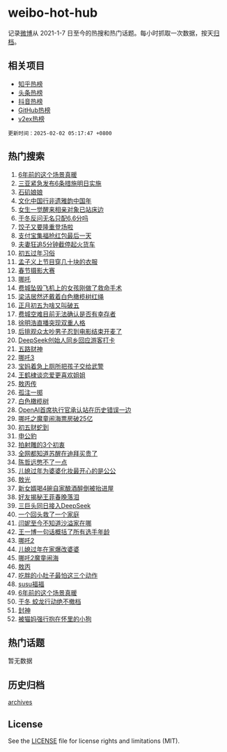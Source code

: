 # weibo-hot-hub

记录[微博](https://www.weibo.com)从 2021-1-7 日至今的热搜和热门话题。每小时抓取一次数据，按天[归档](archives)。

## 相关项目

- [知乎热榜](https://github.com/snaildev/zhihu-hot-hub)
- [头条热榜](https://github.com/snaildev/toutiao-hot-hub)
- [抖音热榜](https://github.com/snaildev/douyin-hot-hub)
- [GitHub热榜](https://github.com/snaildev/github-hot-hub)
- [v2ex热榜](https://github.com/snaildev/v2ex-hot-hub)


`更新时间：2025-02-02 05:17:47 +0800`

## 热门搜索

1. [6年前的这个场景真暖](https://m.weibo.cn/search?containerid=100103type%3D1%26t%3D10%26q%3D%236%E5%B9%B4%E5%89%8D%E7%9A%84%E8%BF%99%E4%B8%AA%E5%9C%BA%E6%99%AF%E7%9C%9F%E6%9A%96%23&stream_entry_id=51&isnewpage=1&extparam=seat%3D1%26pos%3D0%26c_type%3D51%26cate%3D10103%26filter_type%3Drealtimehot%26q%3D%25236%25E5%25B9%25B4%25E5%2589%258D%25E7%259A%2584%25E8%25BF%2599%25E4%25B8%25AA%25E5%259C%25BA%25E6%2599%25AF%25E7%259C%259F%25E6%259A%2596%2523%26dgr%3D0%26stream_entry_id%3D51%26display_time%3D1738444666%26pre_seqid%3D17384446660260110985166)
1. [三亚紧急发布6条措施明日实施](https://m.weibo.cn/search?containerid=100103type%3D1%26t%3D10%26q%3D%23%E4%B8%89%E4%BA%9A%E7%B4%A7%E6%80%A5%E5%8F%91%E5%B8%836%E6%9D%A1%E6%8E%AA%E6%96%BD%E6%98%8E%E6%97%A5%E5%AE%9E%E6%96%BD%23&stream_entry_id=31&isnewpage=1&extparam=seat%3D1%26stream_entry_id%3D31%26filter_type%3Drealtimehot%26realpos%3D1%26c_type%3D31%26lcate%3D5001%26pos%3D0%26cate%3D5001%26band_rank%3D1%26q%3D%2523%25E4%25B8%2589%25E4%25BA%259A%25E7%25B4%25A7%25E6%2580%25A5%25E5%258F%2591%25E5%25B8%25836%25E6%259D%25A1%25E6%258E%25AA%25E6%2596%25BD%25E6%2598%258E%25E6%2597%25A5%25E5%25AE%259E%25E6%2596%25BD%2523%26dgr%3D0%26flag%3D2%26display_time%3D1738444666%26pre_seqid%3D17384446660260110985166)
1. [石矶娘娘](https://m.weibo.cn/search?containerid=100103type%3D1%26t%3D10%26q%3D%E7%9F%B3%E7%9F%B6%E5%A8%98%E5%A8%98&stream_entry_id=31&isnewpage=1&extparam=seat%3D1%26stream_entry_id%3D31%26filter_type%3Drealtimehot%26realpos%3D2%26c_type%3D31%26lcate%3D5001%26pos%3D1%26cate%3D5001%26band_rank%3D2%26q%3D%25E7%259F%25B3%25E7%259F%25B6%25E5%25A8%2598%25E5%25A8%2598%26dgr%3D0%26flag%3D2%26display_time%3D1738444666%26pre_seqid%3D17384446660260110985166)
1. [文化中国行非遗雅韵中国年](https://m.weibo.cn/search?containerid=100103type%3D1%26t%3D10%26q%3D%23%E6%96%87%E5%8C%96%E4%B8%AD%E5%9B%BD%E8%A1%8C%E9%9D%9E%E9%81%97%E9%9B%85%E9%9F%B5%E4%B8%AD%E5%9B%BD%E5%B9%B4%23&stream_entry_id=31&isnewpage=1&extparam=seat%3D1%26stream_entry_id%3D31%26filter_type%3Drealtimehot%26realpos%3D3%26c_type%3D31%26lcate%3D5001%26pos%3D2%26cate%3D5001%26band_rank%3D3%26q%3D%2523%25E6%2596%2587%25E5%258C%2596%25E4%25B8%25AD%25E5%259B%25BD%25E8%25A1%258C%25E9%259D%259E%25E9%2581%2597%25E9%259B%2585%25E9%259F%25B5%25E4%25B8%25AD%25E5%259B%25BD%25E5%25B9%25B4%2523%26dgr%3D0%26flag%3D0%26display_time%3D1738444666%26pre_seqid%3D17384446660260110985166)
1. [女生一觉醒来相亲对象已站床边](https://m.weibo.cn/search?containerid=100103type%3D1%26t%3D10%26q%3D%23%E5%A5%B3%E7%94%9F%E4%B8%80%E8%A7%89%E9%86%92%E6%9D%A5%E7%9B%B8%E4%BA%B2%E5%AF%B9%E8%B1%A1%E5%B7%B2%E7%AB%99%E5%BA%8A%E8%BE%B9%23&stream_entry_id=31&isnewpage=1&extparam=seat%3D1%26stream_entry_id%3D31%26filter_type%3Drealtimehot%26realpos%3D4%26c_type%3D31%26lcate%3D5001%26pos%3D3%26cate%3D5001%26band_rank%3D4%26q%3D%2523%25E5%25A5%25B3%25E7%2594%259F%25E4%25B8%2580%25E8%25A7%2589%25E9%2586%2592%25E6%259D%25A5%25E7%259B%25B8%25E4%25BA%25B2%25E5%25AF%25B9%25E8%25B1%25A1%25E5%25B7%25B2%25E7%25AB%2599%25E5%25BA%258A%25E8%25BE%25B9%2523%26dgr%3D0%26flag%3D2%26display_time%3D1738444666%26pre_seqid%3D17384446660260110985166)
1. [于冬反问无名只配6.6分吗](https://m.weibo.cn/search?containerid=100103type%3D1%26t%3D10%26q%3D%23%E4%BA%8E%E5%86%AC%E5%8F%8D%E9%97%AE%E6%97%A0%E5%90%8D%E5%8F%AA%E9%85%8D6.6%E5%88%86%E5%90%97%23&stream_entry_id=31&isnewpage=1&extparam=seat%3D1%26stream_entry_id%3D31%26filter_type%3Drealtimehot%26realpos%3D5%26c_type%3D31%26lcate%3D5001%26pos%3D4%26cate%3D5001%26band_rank%3D5%26q%3D%2523%25E4%25BA%258E%25E5%2586%25AC%25E5%258F%258D%25E9%2597%25AE%25E6%2597%25A0%25E5%2590%258D%25E5%258F%25AA%25E9%2585%258D6.6%25E5%2588%2586%25E5%2590%2597%2523%26dgr%3D0%26flag%3D2%26display_time%3D1738444666%26pre_seqid%3D17384446660260110985166)
1. [饺子又要隆重登场啦](https://m.weibo.cn/search?containerid=100103type%3D1%26t%3D10%26q%3D%23%E9%A5%BA%E5%AD%90%E5%8F%88%E8%A6%81%E9%9A%86%E9%87%8D%E7%99%BB%E5%9C%BA%E5%95%A6%23&stream_entry_id=31&isnewpage=1&extparam=seat%3D1%26stream_entry_id%3D31%26filter_type%3Drealtimehot%26realpos%3D6%26c_type%3D31%26lcate%3D5001%26pos%3D5%26cate%3D5001%26band_rank%3D6%26q%3D%2523%25E9%25A5%25BA%25E5%25AD%2590%25E5%258F%2588%25E8%25A6%2581%25E9%259A%2586%25E9%2587%258D%25E7%2599%25BB%25E5%259C%25BA%25E5%2595%25A6%2523%26dgr%3D0%26flag%3D0%26display_time%3D1738444666%26pre_seqid%3D17384446660260110985166)
1. [支付宝集福抢红包最后一天](https://m.weibo.cn/search?containerid=100103type%3D1%26t%3D10%26q%3D%23%E6%94%AF%E4%BB%98%E5%AE%9D%E9%9B%86%E7%A6%8F%E6%8A%A2%E7%BA%A2%E5%8C%85%E6%9C%80%E5%90%8E%E4%B8%80%E5%A4%A9%23&stream_entry_id=31&isnewpage=1&extparam=seat%3D1%26adid%3D275270%26band_rank%3D7%26filter_type%3Drealtimehot%26c_type%3D31%26lcate%3D5001%26pos%3D6%26topic_ad%3D1%26cate%3D5001%26is_ad_pos%3D1%26q%3D%2523%25E6%2594%25AF%25E4%25BB%2598%25E5%25AE%259D%25E9%259B%2586%25E7%25A6%258F%25E6%258A%25A2%25E7%25BA%25A2%25E5%258C%2585%25E6%259C%2580%25E5%2590%258E%25E4%25B8%2580%25E5%25A4%25A9%2523%26dgr%3D0%26stream_entry_id%3D31%26display_time%3D1738444666%26pre_seqid%3D17384446660260110985166)
1. [夫妻狂追5分钟截停起火货车](https://m.weibo.cn/search?containerid=100103type%3D1%26t%3D10%26q%3D%23%E5%A4%AB%E5%A6%BB%E7%8B%82%E8%BF%BD5%E5%88%86%E9%92%9F%E6%88%AA%E5%81%9C%E8%B5%B7%E7%81%AB%E8%B4%A7%E8%BD%A6%23&stream_entry_id=31&isnewpage=1&extparam=seat%3D1%26stream_entry_id%3D31%26filter_type%3Drealtimehot%26realpos%3D7%26c_type%3D31%26lcate%3D5001%26pos%3D7%26cate%3D5001%26band_rank%3D7%26q%3D%2523%25E5%25A4%25AB%25E5%25A6%25BB%25E7%258B%2582%25E8%25BF%25BD5%25E5%2588%2586%25E9%2592%259F%25E6%2588%25AA%25E5%2581%259C%25E8%25B5%25B7%25E7%2581%25AB%25E8%25B4%25A7%25E8%25BD%25A6%2523%26dgr%3D0%26flag%3D32768%26display_time%3D1738444666%26pre_seqid%3D17384446660260110985166)
1. [初五过年习俗](https://m.weibo.cn/search?containerid=100103type%3D1%26t%3D10%26q%3D%23%E5%88%9D%E4%BA%94%E8%BF%87%E5%B9%B4%E4%B9%A0%E4%BF%97%23&stream_entry_id=31&isnewpage=1&extparam=seat%3D1%26stream_entry_id%3D31%26filter_type%3Drealtimehot%26realpos%3D8%26c_type%3D31%26lcate%3D5001%26pos%3D8%26cate%3D5001%26band_rank%3D8%26q%3D%2523%25E5%2588%259D%25E4%25BA%2594%25E8%25BF%2587%25E5%25B9%25B4%25E4%25B9%25A0%25E4%25BF%2597%2523%26dgr%3D0%26flag%3D0%26display_time%3D1738444666%26pre_seqid%3D17384446660260110985166)
1. [孟子义上节目穿几十块的衣服](https://m.weibo.cn/search?containerid=100103type%3D1%26t%3D10%26q%3D%23%E5%AD%9F%E5%AD%90%E4%B9%89%E4%B8%8A%E8%8A%82%E7%9B%AE%E7%A9%BF%E5%87%A0%E5%8D%81%E5%9D%97%E7%9A%84%E8%A1%A3%E6%9C%8D%23&stream_entry_id=31&isnewpage=1&extparam=seat%3D1%26stream_entry_id%3D31%26filter_type%3Drealtimehot%26realpos%3D9%26c_type%3D31%26lcate%3D5001%26pos%3D9%26cate%3D5001%26band_rank%3D9%26q%3D%2523%25E5%25AD%259F%25E5%25AD%2590%25E4%25B9%2589%25E4%25B8%258A%25E8%258A%2582%25E7%259B%25AE%25E7%25A9%25BF%25E5%2587%25A0%25E5%258D%2581%25E5%259D%2597%25E7%259A%2584%25E8%25A1%25A3%25E6%259C%258D%2523%26dgr%3D0%26flag%3D2%26display_time%3D1738444666%26pre_seqid%3D17384446660260110985166)
1. [春节摄影大赛](https://m.weibo.cn/search?containerid=100103type%3D1%26t%3D10%26q%3D%23%E6%98%A5%E8%8A%82%E6%91%84%E5%BD%B1%E5%A4%A7%E8%B5%9B%23&stream_entry_id=31&isnewpage=1&extparam=seat%3D1%26stream_entry_id%3D31%26filter_type%3Drealtimehot%26realpos%3D10%26c_type%3D31%26lcate%3D5001%26pos%3D10%26cate%3D5001%26band_rank%3D10%26q%3D%2523%25E6%2598%25A5%25E8%258A%2582%25E6%2591%2584%25E5%25BD%25B1%25E5%25A4%25A7%25E8%25B5%259B%2523%26dgr%3D0%26flag%3D1%26display_time%3D1738444666%26pre_seqid%3D17384446660260110985166)
1. [哪吒](https://m.weibo.cn/search?containerid=100103type%3D1%26t%3D10%26q%3D%E5%93%AA%E5%90%92&stream_entry_id=31&isnewpage=1&extparam=seat%3D1%26stream_entry_id%3D31%26filter_type%3Drealtimehot%26realpos%3D11%26c_type%3D31%26lcate%3D5001%26pos%3D11%26cate%3D5001%26band_rank%3D11%26q%3D%25E5%2593%25AA%25E5%2590%2592%26dgr%3D0%26flag%3D0%26display_time%3D1738444666%26pre_seqid%3D17384446660260110985166)
1. [费城坠毁飞机上的女孩刚做了救命手术](https://m.weibo.cn/search?containerid=100103type%3D1%26t%3D10%26q%3D%23%E8%B4%B9%E5%9F%8E%E5%9D%A0%E6%AF%81%E9%A3%9E%E6%9C%BA%E4%B8%8A%E7%9A%84%E5%A5%B3%E5%AD%A9%E5%88%9A%E5%81%9A%E4%BA%86%E6%95%91%E5%91%BD%E6%89%8B%E6%9C%AF%23&stream_entry_id=31&isnewpage=1&extparam=seat%3D1%26stream_entry_id%3D31%26filter_type%3Drealtimehot%26realpos%3D12%26c_type%3D31%26lcate%3D5001%26pos%3D12%26cate%3D5001%26band_rank%3D12%26q%3D%2523%25E8%25B4%25B9%25E5%259F%258E%25E5%259D%25A0%25E6%25AF%2581%25E9%25A3%259E%25E6%259C%25BA%25E4%25B8%258A%25E7%259A%2584%25E5%25A5%25B3%25E5%25AD%25A9%25E5%2588%259A%25E5%2581%259A%25E4%25BA%2586%25E6%2595%2591%25E5%2591%25BD%25E6%2589%258B%25E6%259C%25AF%2523%26dgr%3D0%26flag%3D0%26display_time%3D1738444666%26pre_seqid%3D17384446660260110985166)
1. [梁洁居然还戴着白色橄榄树红绳](https://m.weibo.cn/search?containerid=100103type%3D1%26t%3D10%26q%3D%E6%A2%81%E6%B4%81%E5%B1%85%E7%84%B6%E8%BF%98%E6%88%B4%E7%9D%80%E7%99%BD%E8%89%B2%E6%A9%84%E6%A6%84%E6%A0%91%E7%BA%A2%E7%BB%B3&stream_entry_id=31&isnewpage=1&extparam=seat%3D1%26stream_entry_id%3D31%26filter_type%3Drealtimehot%26realpos%3D13%26c_type%3D31%26lcate%3D5001%26pos%3D13%26cate%3D5001%26band_rank%3D13%26q%3D%25E6%25A2%2581%25E6%25B4%2581%25E5%25B1%2585%25E7%2584%25B6%25E8%25BF%2598%25E6%2588%25B4%25E7%259D%2580%25E7%2599%25BD%25E8%2589%25B2%25E6%25A9%2584%25E6%25A6%2584%25E6%25A0%2591%25E7%25BA%25A2%25E7%25BB%25B3%26dgr%3D0%26flag%3D2%26display_time%3D1738444666%26pre_seqid%3D17384446660260110985166)
1. [正月初五为啥又叫破五](https://m.weibo.cn/search?containerid=100103type%3D1%26t%3D10%26q%3D%23%E6%AD%A3%E6%9C%88%E5%88%9D%E4%BA%94%E4%B8%BA%E5%95%A5%E5%8F%88%E5%8F%AB%E7%A0%B4%E4%BA%94%23&stream_entry_id=31&isnewpage=1&extparam=seat%3D1%26stream_entry_id%3D31%26filter_type%3Drealtimehot%26realpos%3D14%26c_type%3D31%26lcate%3D5001%26pos%3D14%26cate%3D5001%26band_rank%3D14%26q%3D%2523%25E6%25AD%25A3%25E6%259C%2588%25E5%2588%259D%25E4%25BA%2594%25E4%25B8%25BA%25E5%2595%25A5%25E5%258F%2588%25E5%258F%25AB%25E7%25A0%25B4%25E4%25BA%2594%2523%26dgr%3D0%26flag%3D0%26display_time%3D1738444666%26pre_seqid%3D17384446660260110985166)
1. [费城空难目前无法确认是否有幸存者](https://m.weibo.cn/search?containerid=100103type%3D1%26t%3D10%26q%3D%23%E8%B4%B9%E5%9F%8E%E7%A9%BA%E9%9A%BE%E7%9B%AE%E5%89%8D%E6%97%A0%E6%B3%95%E7%A1%AE%E8%AE%A4%E6%98%AF%E5%90%A6%E6%9C%89%E5%B9%B8%E5%AD%98%E8%80%85%23&stream_entry_id=31&isnewpage=1&extparam=seat%3D1%26stream_entry_id%3D31%26filter_type%3Drealtimehot%26realpos%3D15%26c_type%3D31%26lcate%3D5001%26pos%3D15%26cate%3D5001%26band_rank%3D15%26q%3D%2523%25E8%25B4%25B9%25E5%259F%258E%25E7%25A9%25BA%25E9%259A%25BE%25E7%259B%25AE%25E5%2589%258D%25E6%2597%25A0%25E6%25B3%2595%25E7%25A1%25AE%25E8%25AE%25A4%25E6%2598%25AF%25E5%2590%25A6%25E6%259C%2589%25E5%25B9%25B8%25E5%25AD%2598%25E8%2580%2585%2523%26dgr%3D0%26flag%3D1%26display_time%3D1738444666%26pre_seqid%3D17384446660260110985166)
1. [徐明浩直播突现双重人格](https://m.weibo.cn/search?containerid=100103type%3D1%26t%3D10%26q%3D%E5%BE%90%E6%98%8E%E6%B5%A9%E7%9B%B4%E6%92%AD%E7%AA%81%E7%8E%B0%E5%8F%8C%E9%87%8D%E4%BA%BA%E6%A0%BC&stream_entry_id=31&isnewpage=1&extparam=seat%3D1%26stream_entry_id%3D31%26filter_type%3Drealtimehot%26realpos%3D16%26c_type%3D31%26lcate%3D5001%26pos%3D16%26cate%3D5001%26band_rank%3D16%26q%3D%25E5%25BE%2590%25E6%2598%258E%25E6%25B5%25A9%25E7%259B%25B4%25E6%2592%25AD%25E7%25AA%2581%25E7%258E%25B0%25E5%258F%258C%25E9%2587%258D%25E4%25BA%25BA%25E6%25A0%25BC%26dgr%3D0%26flag%3D2%26display_time%3D1738444666%26pre_seqid%3D17384446660260110985166)
1. [后排观众太吵男子忍到电影结束开麦了](https://m.weibo.cn/search?containerid=100103type%3D1%26t%3D10%26q%3D%23%E5%90%8E%E6%8E%92%E8%A7%82%E4%BC%97%E5%A4%AA%E5%90%B5%E7%94%B7%E5%AD%90%E5%BF%8D%E5%88%B0%E7%94%B5%E5%BD%B1%E7%BB%93%E6%9D%9F%E5%BC%80%E9%BA%A6%E4%BA%86%23&stream_entry_id=31&isnewpage=1&extparam=seat%3D1%26stream_entry_id%3D31%26filter_type%3Drealtimehot%26realpos%3D17%26c_type%3D31%26lcate%3D5001%26pos%3D17%26cate%3D5001%26band_rank%3D17%26q%3D%2523%25E5%2590%258E%25E6%258E%2592%25E8%25A7%2582%25E4%25BC%2597%25E5%25A4%25AA%25E5%2590%25B5%25E7%2594%25B7%25E5%25AD%2590%25E5%25BF%258D%25E5%2588%25B0%25E7%2594%25B5%25E5%25BD%25B1%25E7%25BB%2593%25E6%259D%259F%25E5%25BC%2580%25E9%25BA%25A6%25E4%25BA%2586%2523%26dgr%3D0%26flag%3D0%26display_time%3D1738444666%26pre_seqid%3D17384446660260110985166)
1. [DeepSeek创始人同乡回应游客打卡](https://m.weibo.cn/search?containerid=100103type%3D1%26t%3D10%26q%3D%23DeepSeek%E5%88%9B%E5%A7%8B%E4%BA%BA%E5%90%8C%E4%B9%A1%E5%9B%9E%E5%BA%94%E6%B8%B8%E5%AE%A2%E6%89%93%E5%8D%A1%23&stream_entry_id=31&isnewpage=1&extparam=seat%3D1%26stream_entry_id%3D31%26filter_type%3Drealtimehot%26realpos%3D18%26c_type%3D31%26lcate%3D5001%26pos%3D18%26cate%3D5001%26band_rank%3D18%26q%3D%2523DeepSeek%25E5%2588%259B%25E5%25A7%258B%25E4%25BA%25BA%25E5%2590%258C%25E4%25B9%25A1%25E5%259B%259E%25E5%25BA%2594%25E6%25B8%25B8%25E5%25AE%25A2%25E6%2589%2593%25E5%258D%25A1%2523%26dgr%3D0%26flag%3D0%26display_time%3D1738444666%26pre_seqid%3D17384446660260110985166)
1. [五路财神](https://m.weibo.cn/search?containerid=100103type%3D1%26t%3D10%26q%3D%E4%BA%94%E8%B7%AF%E8%B4%A2%E7%A5%9E&stream_entry_id=31&isnewpage=1&extparam=seat%3D1%26stream_entry_id%3D31%26filter_type%3Drealtimehot%26realpos%3D19%26c_type%3D31%26lcate%3D5001%26pos%3D19%26cate%3D5001%26band_rank%3D19%26q%3D%25E4%25BA%2594%25E8%25B7%25AF%25E8%25B4%25A2%25E7%25A5%259E%26dgr%3D0%26flag%3D0%26display_time%3D1738444666%26pre_seqid%3D17384446660260110985166)
1. [哪吒3](https://m.weibo.cn/search?containerid=100103type%3D1%26t%3D10%26q%3D%E5%93%AA%E5%90%923&stream_entry_id=31&isnewpage=1&extparam=seat%3D1%26stream_entry_id%3D31%26filter_type%3Drealtimehot%26realpos%3D20%26c_type%3D31%26lcate%3D5001%26pos%3D20%26cate%3D5001%26band_rank%3D20%26q%3D%25E5%2593%25AA%25E5%2590%25923%26dgr%3D0%26flag%3D0%26display_time%3D1738444666%26pre_seqid%3D17384446660260110985166)
1. [宝妈着急上厕所把孩子交给武警](https://m.weibo.cn/search?containerid=100103type%3D1%26t%3D10%26q%3D%23%E5%AE%9D%E5%A6%88%E7%9D%80%E6%80%A5%E4%B8%8A%E5%8E%95%E6%89%80%E6%8A%8A%E5%AD%A9%E5%AD%90%E4%BA%A4%E7%BB%99%E6%AD%A6%E8%AD%A6%23&stream_entry_id=31&isnewpage=1&extparam=seat%3D1%26stream_entry_id%3D31%26filter_type%3Drealtimehot%26realpos%3D21%26c_type%3D31%26lcate%3D5001%26pos%3D21%26cate%3D5001%26band_rank%3D21%26q%3D%2523%25E5%25AE%259D%25E5%25A6%2588%25E7%259D%2580%25E6%2580%25A5%25E4%25B8%258A%25E5%258E%2595%25E6%2589%2580%25E6%258A%258A%25E5%25AD%25A9%25E5%25AD%2590%25E4%25BA%25A4%25E7%25BB%2599%25E6%25AD%25A6%25E8%25AD%25A6%2523%26dgr%3D0%26flag%3D32768%26display_time%3D1738444666%26pre_seqid%3D17384446660260110985166)
1. [王鹤棣谈恋爱更喜欢姐姐](https://m.weibo.cn/search?containerid=100103type%3D1%26t%3D10%26q%3D%23%E7%8E%8B%E9%B9%A4%E6%A3%A3%E8%B0%88%E6%81%8B%E7%88%B1%E6%9B%B4%E5%96%9C%E6%AC%A2%E5%A7%90%E5%A7%90%23&stream_entry_id=31&isnewpage=1&extparam=seat%3D1%26stream_entry_id%3D31%26filter_type%3Drealtimehot%26realpos%3D22%26c_type%3D31%26lcate%3D5001%26pos%3D22%26cate%3D5001%26band_rank%3D22%26q%3D%2523%25E7%258E%258B%25E9%25B9%25A4%25E6%25A3%25A3%25E8%25B0%2588%25E6%2581%258B%25E7%2588%25B1%25E6%259B%25B4%25E5%2596%259C%25E6%25AC%25A2%25E5%25A7%2590%25E5%25A7%2590%2523%26dgr%3D0%26flag%3D0%26display_time%3D1738444666%26pre_seqid%3D17384446660260110985166)
1. [敖丙传](https://m.weibo.cn/search?containerid=100103type%3D1%26t%3D10%26q%3D%E6%95%96%E4%B8%99%E4%BC%A0&stream_entry_id=31&isnewpage=1&extparam=seat%3D1%26stream_entry_id%3D31%26filter_type%3Drealtimehot%26realpos%3D23%26c_type%3D31%26lcate%3D5001%26pos%3D23%26cate%3D5001%26band_rank%3D23%26q%3D%25E6%2595%2596%25E4%25B8%2599%25E4%25BC%25A0%26dgr%3D0%26flag%3D0%26display_time%3D1738444666%26pre_seqid%3D17384446660260110985166)
1. [孤注一掷](https://m.weibo.cn/search?containerid=100103type%3D1%26t%3D10%26q%3D%23%E5%AD%A4%E6%B3%A8%E4%B8%80%E6%8E%B7%23&stream_entry_id=31&isnewpage=1&extparam=seat%3D1%26stream_entry_id%3D31%26filter_type%3Drealtimehot%26realpos%3D24%26c_type%3D31%26lcate%3D5001%26pos%3D24%26cate%3D5001%26band_rank%3D24%26q%3D%2523%25E5%25AD%25A4%25E6%25B3%25A8%25E4%25B8%2580%25E6%258E%25B7%2523%26dgr%3D0%26flag%3D0%26display_time%3D1738444666%26pre_seqid%3D17384446660260110985166)
1. [白色橄榄树](https://m.weibo.cn/search?containerid=100103type%3D1%26t%3D10%26q%3D%E7%99%BD%E8%89%B2%E6%A9%84%E6%A6%84%E6%A0%91&stream_entry_id=31&isnewpage=1&extparam=seat%3D1%26stream_entry_id%3D31%26filter_type%3Drealtimehot%26realpos%3D25%26c_type%3D31%26lcate%3D5001%26pos%3D25%26cate%3D5001%26band_rank%3D25%26q%3D%25E7%2599%25BD%25E8%2589%25B2%25E6%25A9%2584%25E6%25A6%2584%25E6%25A0%2591%26dgr%3D0%26flag%3D0%26display_time%3D1738444666%26pre_seqid%3D17384446660260110985166)
1. [OpenAI首席执行官承认站在历史错误一边](https://m.weibo.cn/search?containerid=100103type%3D1%26t%3D10%26q%3D%23OpenAI%E9%A6%96%E5%B8%AD%E6%89%A7%E8%A1%8C%E5%AE%98%E6%89%BF%E8%AE%A4%E7%AB%99%E5%9C%A8%E5%8E%86%E5%8F%B2%E9%94%99%E8%AF%AF%E4%B8%80%E8%BE%B9%23&stream_entry_id=31&isnewpage=1&extparam=seat%3D1%26stream_entry_id%3D31%26filter_type%3Drealtimehot%26realpos%3D26%26c_type%3D31%26lcate%3D5001%26pos%3D26%26cate%3D5001%26band_rank%3D26%26q%3D%2523OpenAI%25E9%25A6%2596%25E5%25B8%25AD%25E6%2589%25A7%25E8%25A1%258C%25E5%25AE%2598%25E6%2589%25BF%25E8%25AE%25A4%25E7%25AB%2599%25E5%259C%25A8%25E5%258E%2586%25E5%258F%25B2%25E9%2594%2599%25E8%25AF%25AF%25E4%25B8%2580%25E8%25BE%25B9%2523%26dgr%3D0%26flag%3D0%26display_time%3D1738444666%26pre_seqid%3D17384446660260110985166)
1. [哪吒之魔童闹海票房破25亿](https://m.weibo.cn/search?containerid=100103type%3D1%26t%3D10%26q%3D%23%E5%93%AA%E5%90%92%E4%B9%8B%E9%AD%94%E7%AB%A5%E9%97%B9%E6%B5%B7%E7%A5%A8%E6%88%BF%E7%A0%B425%E4%BA%BF%23&stream_entry_id=31&isnewpage=1&extparam=seat%3D1%26stream_entry_id%3D31%26filter_type%3Drealtimehot%26realpos%3D27%26c_type%3D31%26lcate%3D5001%26pos%3D27%26cate%3D5001%26band_rank%3D27%26q%3D%2523%25E5%2593%25AA%25E5%2590%2592%25E4%25B9%258B%25E9%25AD%2594%25E7%25AB%25A5%25E9%2597%25B9%25E6%25B5%25B7%25E7%25A5%25A8%25E6%2588%25BF%25E7%25A0%25B425%25E4%25BA%25BF%2523%26dgr%3D0%26flag%3D0%26display_time%3D1738444666%26pre_seqid%3D17384446660260110985166)
1. [初五财蛇到](https://m.weibo.cn/search?containerid=100103type%3D1%26t%3D10%26q%3D%23%E5%88%9D%E4%BA%94%E8%B4%A2%E8%9B%87%E5%88%B0%23&stream_entry_id=31&isnewpage=1&extparam=seat%3D1%26stream_entry_id%3D31%26filter_type%3Drealtimehot%26realpos%3D28%26c_type%3D31%26lcate%3D5001%26pos%3D28%26cate%3D5001%26band_rank%3D28%26q%3D%2523%25E5%2588%259D%25E4%25BA%2594%25E8%25B4%25A2%25E8%259B%2587%25E5%2588%25B0%2523%26dgr%3D0%26flag%3D0%26display_time%3D1738444666%26pre_seqid%3D17384446660260110985166)
1. [申公豹](https://m.weibo.cn/search?containerid=100103type%3D1%26t%3D10%26q%3D%E7%94%B3%E5%85%AC%E8%B1%B9&stream_entry_id=31&isnewpage=1&extparam=seat%3D1%26stream_entry_id%3D31%26filter_type%3Drealtimehot%26realpos%3D29%26c_type%3D31%26lcate%3D5001%26pos%3D29%26cate%3D5001%26band_rank%3D29%26q%3D%25E7%2594%25B3%25E5%2585%25AC%25E8%25B1%25B9%26dgr%3D0%26flag%3D0%26display_time%3D1738444666%26pre_seqid%3D17384446660260110985166)
1. [拍射雕的3个初衷](https://m.weibo.cn/search?containerid=100103type%3D1%26t%3D10%26q%3D%23%E6%8B%8D%E5%B0%84%E9%9B%95%E7%9A%843%E4%B8%AA%E5%88%9D%E8%A1%B7%23&stream_entry_id=31&isnewpage=1&extparam=seat%3D1%26stream_entry_id%3D31%26filter_type%3Drealtimehot%26realpos%3D30%26c_type%3D31%26lcate%3D5001%26pos%3D30%26cate%3D5001%26band_rank%3D30%26q%3D%2523%25E6%258B%258D%25E5%25B0%2584%25E9%259B%2595%25E7%259A%25843%25E4%25B8%25AA%25E5%2588%259D%25E8%25A1%25B7%2523%26dgr%3D0%26flag%3D0%26display_time%3D1738444666%26pre_seqid%3D17384446660260110985166)
1. [全网都知道苏醒在迪拜买贵了](https://m.weibo.cn/search?containerid=100103type%3D1%26t%3D10%26q%3D%E5%85%A8%E7%BD%91%E9%83%BD%E7%9F%A5%E9%81%93%E8%8B%8F%E9%86%92%E5%9C%A8%E8%BF%AA%E6%8B%9C%E4%B9%B0%E8%B4%B5%E4%BA%86&stream_entry_id=31&isnewpage=1&extparam=seat%3D1%26stream_entry_id%3D31%26filter_type%3Drealtimehot%26realpos%3D31%26c_type%3D31%26lcate%3D5001%26pos%3D31%26cate%3D5001%26band_rank%3D31%26q%3D%25E5%2585%25A8%25E7%25BD%2591%25E9%2583%25BD%25E7%259F%25A5%25E9%2581%2593%25E8%258B%258F%25E9%2586%2592%25E5%259C%25A8%25E8%25BF%25AA%25E6%258B%259C%25E4%25B9%25B0%25E8%25B4%25B5%25E4%25BA%2586%26dgr%3D0%26flag%3D0%26display_time%3D1738444666%26pre_seqid%3D17384446660260110985166)
1. [陈哲远憋不了一点](https://m.weibo.cn/search?containerid=100103type%3D1%26t%3D10%26q%3D%23%E9%99%88%E5%93%B2%E8%BF%9C%E6%86%8B%E4%B8%8D%E4%BA%86%E4%B8%80%E7%82%B9%23&stream_entry_id=31&isnewpage=1&extparam=seat%3D1%26stream_entry_id%3D31%26filter_type%3Drealtimehot%26realpos%3D32%26c_type%3D31%26lcate%3D5001%26pos%3D32%26cate%3D5001%26band_rank%3D32%26q%3D%2523%25E9%2599%2588%25E5%2593%25B2%25E8%25BF%259C%25E6%2586%258B%25E4%25B8%258D%25E4%25BA%2586%25E4%25B8%2580%25E7%2582%25B9%2523%26dgr%3D0%26flag%3D0%26display_time%3D1738444666%26pre_seqid%3D17384446660260110985166)
1. [儿媳过年为婆婆化妆最开心的是公公](https://m.weibo.cn/search?containerid=100103type%3D1%26t%3D10%26q%3D%23%E5%84%BF%E5%AA%B3%E8%BF%87%E5%B9%B4%E4%B8%BA%E5%A9%86%E5%A9%86%E5%8C%96%E5%A6%86%E6%9C%80%E5%BC%80%E5%BF%83%E7%9A%84%E6%98%AF%E5%85%AC%E5%85%AC%23&stream_entry_id=31&isnewpage=1&extparam=seat%3D1%26stream_entry_id%3D31%26filter_type%3Drealtimehot%26realpos%3D33%26c_type%3D31%26lcate%3D5001%26pos%3D33%26cate%3D5001%26band_rank%3D33%26q%3D%2523%25E5%2584%25BF%25E5%25AA%25B3%25E8%25BF%2587%25E5%25B9%25B4%25E4%25B8%25BA%25E5%25A9%2586%25E5%25A9%2586%25E5%258C%2596%25E5%25A6%2586%25E6%259C%2580%25E5%25BC%2580%25E5%25BF%2583%25E7%259A%2584%25E6%2598%25AF%25E5%2585%25AC%25E5%2585%25AC%2523%26dgr%3D0%26flag%3D1%26display_time%3D1738444666%26pre_seqid%3D17384446660260110985166)
1. [敖光](https://m.weibo.cn/search?containerid=100103type%3D1%26t%3D10%26q%3D%E6%95%96%E5%85%89&stream_entry_id=31&isnewpage=1&extparam=seat%3D1%26stream_entry_id%3D31%26filter_type%3Drealtimehot%26realpos%3D34%26c_type%3D31%26lcate%3D5001%26pos%3D34%26cate%3D5001%26band_rank%3D34%26q%3D%25E6%2595%2596%25E5%2585%2589%26dgr%3D0%26flag%3D0%26display_time%3D1738444666%26pre_seqid%3D17384446660260110985166)
1. [新女婿喝4碗自家酿酒醉倒被抬进屋](https://m.weibo.cn/search?containerid=100103type%3D1%26t%3D10%26q%3D%23%E6%96%B0%E5%A5%B3%E5%A9%BF%E5%96%9D4%E7%A2%97%E8%87%AA%E5%AE%B6%E9%85%BF%E9%85%92%E9%86%89%E5%80%92%E8%A2%AB%E6%8A%AC%E8%BF%9B%E5%B1%8B%23&stream_entry_id=31&isnewpage=1&extparam=seat%3D1%26stream_entry_id%3D31%26filter_type%3Drealtimehot%26realpos%3D35%26c_type%3D31%26lcate%3D5001%26pos%3D35%26cate%3D5001%26band_rank%3D35%26q%3D%2523%25E6%2596%25B0%25E5%25A5%25B3%25E5%25A9%25BF%25E5%2596%259D4%25E7%25A2%2597%25E8%2587%25AA%25E5%25AE%25B6%25E9%2585%25BF%25E9%2585%2592%25E9%2586%2589%25E5%2580%2592%25E8%25A2%25AB%25E6%258A%25AC%25E8%25BF%259B%25E5%25B1%258B%2523%26dgr%3D0%26flag%3D0%26display_time%3D1738444666%26pre_seqid%3D17384446660260110985166)
1. [好友揭秘王菲春晚落泪](https://m.weibo.cn/search?containerid=100103type%3D1%26t%3D10%26q%3D%23%E5%A5%BD%E5%8F%8B%E6%8F%AD%E7%A7%98%E7%8E%8B%E8%8F%B2%E6%98%A5%E6%99%9A%E8%90%BD%E6%B3%AA%23&stream_entry_id=31&isnewpage=1&extparam=seat%3D1%26stream_entry_id%3D31%26filter_type%3Drealtimehot%26realpos%3D36%26c_type%3D31%26lcate%3D5001%26pos%3D36%26cate%3D5001%26band_rank%3D36%26q%3D%2523%25E5%25A5%25BD%25E5%258F%258B%25E6%258F%25AD%25E7%25A7%2598%25E7%258E%258B%25E8%258F%25B2%25E6%2598%25A5%25E6%2599%259A%25E8%2590%25BD%25E6%25B3%25AA%2523%26dgr%3D0%26flag%3D0%26display_time%3D1738444666%26pre_seqid%3D17384446660260110985166)
1. [三巨头同日接入DeepSeek](https://m.weibo.cn/search?containerid=100103type%3D1%26t%3D10%26q%3D%23%E4%B8%89%E5%B7%A8%E5%A4%B4%E5%90%8C%E6%97%A5%E6%8E%A5%E5%85%A5DeepSeek%23&stream_entry_id=31&isnewpage=1&extparam=seat%3D1%26stream_entry_id%3D31%26filter_type%3Drealtimehot%26realpos%3D37%26c_type%3D31%26lcate%3D5001%26pos%3D37%26cate%3D5001%26band_rank%3D37%26q%3D%2523%25E4%25B8%2589%25E5%25B7%25A8%25E5%25A4%25B4%25E5%2590%258C%25E6%2597%25A5%25E6%258E%25A5%25E5%2585%25A5DeepSeek%2523%26dgr%3D0%26flag%3D0%26display_time%3D1738444666%26pre_seqid%3D17384446660260110985166)
1. [一个回头救了一个家庭](https://m.weibo.cn/search?containerid=100103type%3D1%26t%3D10%26q%3D%23%E4%B8%80%E4%B8%AA%E5%9B%9E%E5%A4%B4%E6%95%91%E4%BA%86%E4%B8%80%E4%B8%AA%E5%AE%B6%E5%BA%AD%23&stream_entry_id=31&isnewpage=1&extparam=seat%3D1%26stream_entry_id%3D31%26filter_type%3Drealtimehot%26realpos%3D38%26c_type%3D31%26lcate%3D5001%26pos%3D38%26cate%3D5001%26band_rank%3D38%26q%3D%2523%25E4%25B8%2580%25E4%25B8%25AA%25E5%259B%259E%25E5%25A4%25B4%25E6%2595%2591%25E4%25BA%2586%25E4%25B8%2580%25E4%25B8%25AA%25E5%25AE%25B6%25E5%25BA%25AD%2523%26dgr%3D0%26flag%3D32768%26display_time%3D1738444666%26pre_seqid%3D17384446660260110985166)
1. [闫妮至今不知道沙溢家在哪](https://m.weibo.cn/search?containerid=100103type%3D1%26t%3D10%26q%3D%23%E9%97%AB%E5%A6%AE%E8%87%B3%E4%BB%8A%E4%B8%8D%E7%9F%A5%E9%81%93%E6%B2%99%E6%BA%A2%E5%AE%B6%E5%9C%A8%E5%93%AA%23&stream_entry_id=31&isnewpage=1&extparam=seat%3D1%26stream_entry_id%3D31%26filter_type%3Drealtimehot%26realpos%3D39%26c_type%3D31%26lcate%3D5001%26pos%3D39%26cate%3D5001%26band_rank%3D39%26q%3D%2523%25E9%2597%25AB%25E5%25A6%25AE%25E8%2587%25B3%25E4%25BB%258A%25E4%25B8%258D%25E7%259F%25A5%25E9%2581%2593%25E6%25B2%2599%25E6%25BA%25A2%25E5%25AE%25B6%25E5%259C%25A8%25E5%2593%25AA%2523%26dgr%3D0%26flag%3D1%26display_time%3D1738444666%26pre_seqid%3D17384446660260110985166)
1. [王一博一句话概括了所有选手年龄](https://m.weibo.cn/search?containerid=100103type%3D1%26t%3D10%26q%3D%23%E7%8E%8B%E4%B8%80%E5%8D%9A%E4%B8%80%E5%8F%A5%E8%AF%9D%E6%A6%82%E6%8B%AC%E4%BA%86%E6%89%80%E6%9C%89%E9%80%89%E6%89%8B%E5%B9%B4%E9%BE%84%23&stream_entry_id=31&isnewpage=1&extparam=seat%3D1%26stream_entry_id%3D31%26filter_type%3Drealtimehot%26realpos%3D40%26c_type%3D31%26lcate%3D5001%26pos%3D40%26cate%3D5001%26band_rank%3D40%26q%3D%2523%25E7%258E%258B%25E4%25B8%2580%25E5%258D%259A%25E4%25B8%2580%25E5%258F%25A5%25E8%25AF%259D%25E6%25A6%2582%25E6%258B%25AC%25E4%25BA%2586%25E6%2589%2580%25E6%259C%2589%25E9%2580%2589%25E6%2589%258B%25E5%25B9%25B4%25E9%25BE%2584%2523%26dgr%3D0%26flag%3D0%26display_time%3D1738444666%26pre_seqid%3D17384446660260110985166)
1. [哪吒2](https://m.weibo.cn/search?containerid=100103type%3D1%26t%3D10%26q%3D%E5%93%AA%E5%90%922&stream_entry_id=31&isnewpage=1&extparam=seat%3D1%26stream_entry_id%3D31%26filter_type%3Drealtimehot%26realpos%3D41%26c_type%3D31%26lcate%3D5001%26pos%3D41%26cate%3D5001%26band_rank%3D41%26q%3D%25E5%2593%25AA%25E5%2590%25922%26dgr%3D0%26flag%3D0%26display_time%3D1738444666%26pre_seqid%3D17384446660260110985166)
1. [儿媳过年在家爆改婆婆](https://m.weibo.cn/search?containerid=100103type%3D1%26t%3D10%26q%3D%23%E5%84%BF%E5%AA%B3%E8%BF%87%E5%B9%B4%E5%9C%A8%E5%AE%B6%E7%88%86%E6%94%B9%E5%A9%86%E5%A9%86%23&stream_entry_id=31&isnewpage=1&extparam=seat%3D1%26stream_entry_id%3D31%26filter_type%3Drealtimehot%26realpos%3D42%26c_type%3D31%26lcate%3D5001%26pos%3D42%26cate%3D5001%26band_rank%3D42%26q%3D%2523%25E5%2584%25BF%25E5%25AA%25B3%25E8%25BF%2587%25E5%25B9%25B4%25E5%259C%25A8%25E5%25AE%25B6%25E7%2588%2586%25E6%2594%25B9%25E5%25A9%2586%25E5%25A9%2586%2523%26dgr%3D0%26flag%3D0%26display_time%3D1738444666%26pre_seqid%3D17384446660260110985166)
1. [哪吒2魔童闹海](https://m.weibo.cn/search?containerid=100103type%3D1%26t%3D10%26q%3D%23%E5%93%AA%E5%90%922%E9%AD%94%E7%AB%A5%E9%97%B9%E6%B5%B7%23&stream_entry_id=31&isnewpage=1&extparam=seat%3D1%26stream_entry_id%3D31%26filter_type%3Drealtimehot%26realpos%3D43%26c_type%3D31%26lcate%3D5001%26pos%3D43%26cate%3D5001%26band_rank%3D43%26q%3D%2523%25E5%2593%25AA%25E5%2590%25922%25E9%25AD%2594%25E7%25AB%25A5%25E9%2597%25B9%25E6%25B5%25B7%2523%26dgr%3D0%26flag%3D0%26display_time%3D1738444666%26pre_seqid%3D17384446660260110985166)
1. [敖丙](https://m.weibo.cn/search?containerid=100103type%3D1%26t%3D10%26q%3D%E6%95%96%E4%B8%99&stream_entry_id=31&isnewpage=1&extparam=seat%3D1%26stream_entry_id%3D31%26filter_type%3Drealtimehot%26realpos%3D44%26c_type%3D31%26lcate%3D5001%26pos%3D44%26cate%3D5001%26band_rank%3D44%26q%3D%25E6%2595%2596%25E4%25B8%2599%26dgr%3D0%26flag%3D0%26display_time%3D1738444666%26pre_seqid%3D17384446660260110985166)
1. [吃胖的小肚子最怕这三个动作](https://m.weibo.cn/search?containerid=100103type%3D1%26t%3D10%26q%3D%23%E5%90%83%E8%83%96%E7%9A%84%E5%B0%8F%E8%82%9A%E5%AD%90%E6%9C%80%E6%80%95%E8%BF%99%E4%B8%89%E4%B8%AA%E5%8A%A8%E4%BD%9C%23&stream_entry_id=31&isnewpage=1&extparam=seat%3D1%26stream_entry_id%3D31%26filter_type%3Drealtimehot%26realpos%3D45%26c_type%3D31%26lcate%3D5001%26pos%3D45%26cate%3D5001%26band_rank%3D45%26q%3D%2523%25E5%2590%2583%25E8%2583%2596%25E7%259A%2584%25E5%25B0%258F%25E8%2582%259A%25E5%25AD%2590%25E6%259C%2580%25E6%2580%2595%25E8%25BF%2599%25E4%25B8%2589%25E4%25B8%25AA%25E5%258A%25A8%25E4%25BD%259C%2523%26dgr%3D0%26flag%3D0%26display_time%3D1738444666%26pre_seqid%3D17384446660260110985166)
1. [susu福福](https://m.weibo.cn/search?containerid=100103type%3D1%26t%3D10%26q%3D%23susu%E7%A6%8F%E7%A6%8F%23&stream_entry_id=31&isnewpage=1&extparam=seat%3D1%26stream_entry_id%3D31%26filter_type%3Drealtimehot%26realpos%3D46%26c_type%3D31%26lcate%3D5001%26pos%3D46%26cate%3D5001%26band_rank%3D46%26q%3D%2523susu%25E7%25A6%258F%25E7%25A6%258F%2523%26dgr%3D0%26flag%3D0%26display_time%3D1738444666%26pre_seqid%3D17384446660260110985166)
1. [6年前的这个场景真暖](https://m.weibo.cn/search?containerid=100103type%3D1%26t%3D10%26q%3D%236%E5%B9%B4%E5%89%8D%E7%9A%84%E8%BF%99%E4%B8%AA%E5%9C%BA%E6%99%AF%E7%9C%9F%E6%9A%96%23&stream_entry_id=31&isnewpage=1&extparam=seat%3D1%26stream_entry_id%3D31%26filter_type%3Drealtimehot%26realpos%3D47%26c_type%3D31%26lcate%3D5001%26pos%3D47%26cate%3D5001%26band_rank%3D47%26q%3D%25236%25E5%25B9%25B4%25E5%2589%258D%25E7%259A%2584%25E8%25BF%2599%25E4%25B8%25AA%25E5%259C%25BA%25E6%2599%25AF%25E7%259C%259F%25E6%259A%2596%2523%26dgr%3D0%26flag%3D1%26display_time%3D1738444666%26pre_seqid%3D17384446660260110985166)
1. [于冬 蛟龙行动绝不撤档](https://m.weibo.cn/search?containerid=100103type%3D1%26t%3D10%26q%3D%E4%BA%8E%E5%86%AC+%E8%9B%9F%E9%BE%99%E8%A1%8C%E5%8A%A8%E7%BB%9D%E4%B8%8D%E6%92%A4%E6%A1%A3&stream_entry_id=31&isnewpage=1&extparam=seat%3D1%26stream_entry_id%3D31%26filter_type%3Drealtimehot%26realpos%3D48%26c_type%3D31%26lcate%3D5001%26pos%3D48%26cate%3D5001%26band_rank%3D48%26q%3D%25E4%25BA%258E%25E5%2586%25AC%2520%25E8%259B%259F%25E9%25BE%2599%25E8%25A1%258C%25E5%258A%25A8%25E7%25BB%259D%25E4%25B8%258D%25E6%2592%25A4%25E6%25A1%25A3%26dgr%3D0%26flag%3D0%26display_time%3D1738444666%26pre_seqid%3D17384446660260110985166)
1. [封神](https://m.weibo.cn/search?containerid=100103type%3D1%26t%3D10%26q%3D%E5%B0%81%E7%A5%9E&stream_entry_id=31&isnewpage=1&extparam=seat%3D1%26stream_entry_id%3D31%26filter_type%3Drealtimehot%26realpos%3D49%26c_type%3D31%26lcate%3D5001%26pos%3D49%26cate%3D5001%26band_rank%3D49%26q%3D%25E5%25B0%2581%25E7%25A5%259E%26dgr%3D0%26flag%3D0%26display_time%3D1738444666%26pre_seqid%3D17384446660260110985166)
1. [被猫妈强行抱在怀里的小狗](https://m.weibo.cn/search?containerid=100103type%3D1%26t%3D10%26q%3D%E8%A2%AB%E7%8C%AB%E5%A6%88%E5%BC%BA%E8%A1%8C%E6%8A%B1%E5%9C%A8%E6%80%80%E9%87%8C%E7%9A%84%E5%B0%8F%E7%8B%97&stream_entry_id=31&isnewpage=1&extparam=seat%3D1%26stream_entry_id%3D31%26filter_type%3Drealtimehot%26realpos%3D50%26c_type%3D31%26lcate%3D5001%26pos%3D50%26cate%3D5001%26band_rank%3D50%26q%3D%25E8%25A2%25AB%25E7%258C%25AB%25E5%25A6%2588%25E5%25BC%25BA%25E8%25A1%258C%25E6%258A%25B1%25E5%259C%25A8%25E6%2580%2580%25E9%2587%258C%25E7%259A%2584%25E5%25B0%258F%25E7%258B%2597%26dgr%3D0%26flag%3D0%26display_time%3D1738444666%26pre_seqid%3D17384446660260110985166)

## 热门话题

暂无数据

## 历史归档

[archives](archives)

## License

See the [LICENSE](LICENSE) file for license rights and limitations (MIT).
